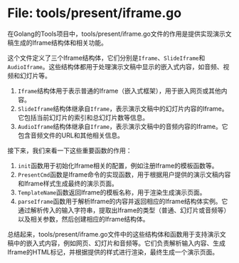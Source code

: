 # File: tools/present/iframe.go

在Golang的Tools项目中，tools/present/iframe.go文件的作用是提供实现演示文稿生成的Iframe结构体和相关功能。

这个文件定义了三个Iframe结构体，它们分别是`Iframe`、`SlideIframe`和`AudioIframe`。这些结构体都用于处理演示文稿中显示的嵌入式内容，如音频、视频和幻灯片等。

1. `Iframe`结构体用于表示普通的Iframe（嵌入式框架），用于嵌入网页或其他内容。
2. `SlideIframe`结构体继承自`Iframe`，表示演示文稿中的幻灯片内容的Iframe。它包括当前幻灯片的索引和总幻灯片数等信息。
3. `AudioIframe`结构体继承自`Iframe`，表示演示文稿中的音频内容的Iframe。它包含音频文件的URL和其他相关信息。

接下来，我们来看一下这些重要函数的作用：

1. `init`函数用于初始化Iframe相关的配置，例如注册Iframe的模板函数等。
2. `PresentCmd`函数是Iframe命令的实现函数，用于根据用户提供的演示文稿内容和Iframe样式生成最终的演示页面。
3. `TemplateName`函数返回Iframe的模板名称，用于渲染生成演示页面。
4. `parseIframe`函数用于解析Iframe的内容并返回相应的Iframe结构体实例。它通过解析传入的输入字符串，提取出Iframe的类型（普通、幻灯片或音频等）以及相关参数，然后创建相应的Iframe结构体。

总结起来，tools/present/iframe.go文件中的这些结构体和函数用于支持演示文稿中的嵌入式内容，例如网页、幻灯片和音频等。它们负责解析输入内容、生成Iframe的HTML标记，并根据提供的样式进行渲染，最终生成一个演示页面。

